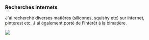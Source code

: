 ### Recherches internets

J'ai recherché diverses matières (silicones, squishy etc) sur internet, pinterest etc. J'ai également porté de l'intérêt à la bimatière.

![](../../../../../../../../../C:/Users/Utilisateur/OneDrive/Documents/Oct.%202022/head-md-time-in-time-out/process/Imageprocess/siliconemati%C3%A8re.jpg)